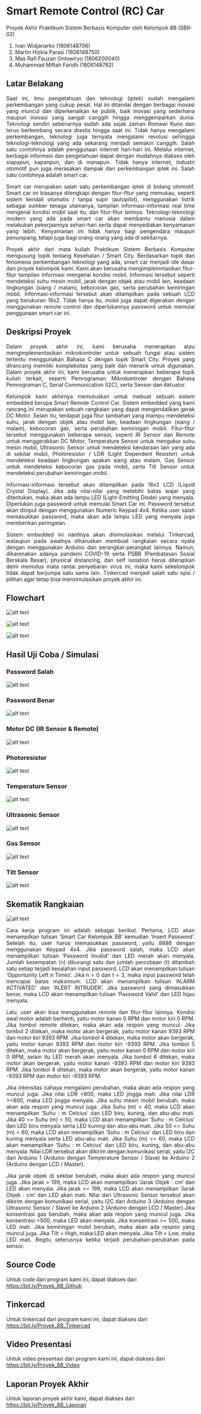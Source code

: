 # Smart Remote Control (RC) Car

Proyek Akhir Praktikum Sistem Berbasis Komputer oleh Kelompok 8B (SBK-02)
  1. Ivan Widjanarko               (1806148706)
  2. Martin Hizkia Parasi          (1806148750)
  3. Mas Rafi Fauzan Ontowiryo     (1806200040)
  4. Muhammad Miftah Faridh        (1806148782)

## Latar Belakang

<p align="justify">       Saat ini, ilmu pengetahuan dan teknologi (iptek) sudah mengalami perkembangan yang cukup pesat. Hal ini ditandai dengan berbagai inovasi yang muncul dan diperkenalkan ke publik, baik inovasi yang sederhana maupun inovasi yang sangat canggih hingga menggemparkan dunia. Teknologi sendiri sebenarnya sudah ada sejak zaman Romawi Kuno dan terus berkembang secara drastis hingga saat ini. Tidak hanya mengalami perkembangan, teknologi juga ternyata mengalami revolusi sehingga teknologi-teknologi  yang ada sekarang menjadi semakin canggih. Salah satu contohnya adalah penggunaan internet hari-hari ini. Melalui internet, berbagai informasi dan pengetahuan dapat dengan mudahnya diakses oleh siapapun, kapanpun, dan di manapun. Tidak hanya internet, industri otomotif pun juga merasakan dampak dari perkembangan iptek ini. Salah satu contohnya adalah smart car. </p>
<p align="justify">       Smart car merupakan salah satu perkembangan iptek di bidang otomotif. Smart car ini biasanya dilengkapi dengan fitur-fitur yang memukau, seperti sistem kendali otomatis / tanpa supir (autopilot), menggunakan listrik sebagai sumber tenaga utamanya, tampilan informasi-informasi real time mengenai kondisi mobil saat itu, dan fitur-fitur lainnya. Teknologi-teknologi modern yang ada pada smart car akan membantu manusia dalam melakukan pekerjaannya sehari-hari serta dapat menyediakan kenyamanan yang lebih. Kenyamanan ini tidak hanya bagi pengendara maupun penumpang, tetapi juga bagi orang-orang yang ada di sekitarnya. </p> 
<p align="justify">       Proyek akhir dari mata kuliah Praktikum Sistem Berbasis Komputer mengusung topik tentang Kesehatan / Smart City. Berdasarkan topik dan fenomena perkembangan teknologi yang ada, smart car menjadi ide dasar dari proyek kelompok kami. Kami akan berusaha mengimplemntasikan fitur-fitur tampilan informasi mengenai kondisi mobil. Informasi tersebut seperti mendeteksi suhu mesin mobil, jarak dengan objek atau mobil lain, keadaan lingkungan (siang / malam), kebocoran gas, serta perubahan kemiringan mobil. Informasi-informasi tersebut akan ditampilkan pada sebuah LCD yang berukuran 16x2. Tidak hanya itu, mobil juga dapat digerakan dengan menggunakan remote control dan diperlukannya password untuk memulai penggunaan smart car ini. </p>

## Deskripsi Proyek

<p align="justify">       Dalam proyek akhir ini, kami berusaha menerapkan atau mengimplementasikan mikrokontroler untuk sebuah fungsi atau sistem tertentu menggunakan Bahasa C dengan topik Smart City. Proyek yang dirancang memiliki kompleksitas yang baik dan menarik untuk digunakan. Dalam proyek akhir ini, kami berusaha untuk menerapkan beberapa topik kuliah terkait, seperti Pemrograman Mikrokontroler dengan Bahasa Pemrograman C, Serial Communication (I2C), serta Sensor dan Aktuator. </p>
<p align="justify">       Kelompok kami akhirnya memutuskan untuk mebuat sebuah sistem embedded berupa Smart Remote Control Car. Sistem embedded yang kami rancang ini merupakan sebuah rangkaian yang dapat mengendalikan gerak DC Motor. Selain itu, terdapat juga fitur tambahan yang mampu mendeteksi suhu, jarak dengan objek atau mobil lain, keadaan lingkungan (siang / malam), kebocoran gas, serta perubahan kemiringan mobil. Fitur-fitur tersebut menggunakan beberapa sensor, seperti IR Sensor dan Remote untuk menggerakkan DC Motor, Temperature Sensor untuk mengukur suhu mesin mobil, Ultrasonic Sensor untuk mendeteksi kendaraan lain yang ada di sekitar mobil, Photoresistor / LDR (Light Dependent Resistor) untuk mendeteksi keadaan lingkungan apakah siang atau malam, Gas Sensor untuk mendeteksi kebocoran gas pada mobil, serta Tilt Sensor untuk mendeteksi perubahan kemiringan mobil. </p>
<p align="justify">       Informasi-informasi tersebut akan ditampilkan pada 16x2 LCD (Liquid Crystal Display). Jika ada nilai-nilai yang melebihi batas wajar yang ditentukan, maka akan ada lampu LED (Light-Emitting Diode) yang menyala. Diperlukan juga password untuk memulai Smart Car ini. Password tersebut akan diinput dengan menggunakan Numeric Keypad 4x4. Ketika user salah memasukkan password, maka akan ada lampu LED yang menyala juga memberikan peringatan. </p>
<p align="justify">       Sistem embedded ini nantinya akan disimulasikan melalui Tinkercad, walaupun pada awalnya diharuskan membuat rangkaian secara nyata dengan menggunakan Arduino dan perangkat-perangkat lainnya. Namun, dikarenakan adanya pandemi COVID-19 serta PSBB (Pembatasan Sosial Berskala Besar), physical distancing, dan self isolation harus diterapkan demi memutus mata rantai penyebaran virus ini, maka kami sekelompok tidak dapat berjumpa satu sama lain. Tinkercad menjadi salah satu opsi / pilihan agar tetap bisa mensimulasikan proyek akhir ini. </p>

## Flowchart

![alt text](https://github.com/IvanWidjanarko/Smart-Remote-Control-RC-Car/blob/master/Smart%20Car%20Flowchart%20(1).jpg)

![alt text](https://github.com/IvanWidjanarko/Smart-Remote-Control-RC-Car/blob/master/Smart%20Car%20Flowchart%20(2).jpg)

![alt text](https://github.com/IvanWidjanarko/Smart-Remote-Control-RC-Car/blob/master/Smart%20Car%20Flowchart%20(1).jpg)

## Hasil Uji Coba / Simulasi

### Password Salah
![alt text]()

### Password Benar
![alt text]()

### Motor DC (IR Sensor & Remote)
![alt text]()

### Photoresistor
![alt text]()

### Temperature Sensor
![alt text]()

### Ultrasonic Sensor
![alt text]()

### Gas Sensor
![alt text]()

### Tilt Sensor
![alt text]()

## Skematik Rangkaian

![alt text](https://github.com/IvanWidjanarko/Smart-Remote-Control-RC-Car/blob/master/Smart%20Car%20Schematic.jpg)

<p align="justify">       Cara kerja program ini adalah sebagai berikut. Pertama, LCD akan menampilkan tulisan ‘Smart Car Kelompok 8B’ kemudian ‘Insert Password’. Setelah itu, user harus memasukkan password, yaitu 8888 dengan menggunakan Keypad 4x4. Jika password salah, maka LCD akan menampilkan tulisan ‘Password Invalid’ dan LED merah akan menyala. Jumlah kesempatan (n) dikurangi satu dan jumlah percobaan (t) ditambah satu setiap terjadi kesalahan input password. LCD akan menampilkan tulisan ‘Opportunity Left n Times’. Jika n = 0 dan t = 3, maka input password telah mencapai batas maksimum. LCD akan menampilkan tulisan ‘ALARM ACTIVATED’ dan ‘ALERT INTRUDER’. Jika password yang dimasukkan benar, maka LCD akan menampilkan tulisan ‘Password Valid’ dan LED hijau menyala. </p>
<p align="justify">       Lalu, user akan bisa menggunakan remote dan fitur-fitur lainnya. Kondisi awal motor adalah berhenti, yaitu motor kanan 0 RPM dan motor kiri 0 RPM. Jika tombol remote ditekan, maka akan ada respon yang muncul. Jika tombol 2 ditekan, maka motor akan bergerak, yaitu motor kanan 9393 RPM dan motor kiri 9393 RPM. Jika tombol 4 ditekan, maka motor akan bergerak, yaitu motor kanan 9393 RPM dan motor kiri -9393 RPM. Jika tombol 5 ditekan, maka motor akan bergerak, yaitu motor kanan 0 RPM dan motor kiri 0 RPM, selain itu LED merah akan menyala. Jika tombol 6 ditekan, maka motor akan bergerak, yaitu motor kanan -9393 RPM dan motor kiri 9393 RPM. Jika tombol 8 ditekan, maka motor akan bergerak, yaitu motor kanan -9393 RPM dan motor kiri -9393 RPM. </p>
<p align="justify">       Jika intensitas cahaya mengalami perubahan, maka akan ada respon yang muncul juga. Jika nilai LDR <800, maka LED jingga mati. Jika nilai LDR >=800, maka LED jingga menyala. Jika suhu mesin mobil berubah, maka akan ada respon yang muncul juga. Jika Suhu (m) < 40, maka LCD akan menampilkan ‘Suhu : m Celcius’ dan LED biru, kuning, dan abu-abu mati. Jika 40 <= Suhu (m) < 50, maka LCD akan menampilkan ‘Suhu : m Celcius’ dan LED biru menyala serta LED kuning dan abu-abu mati. Jika 50 <= Suhu (m) < 60, maka LCD akan menampilkan ‘Suhu : m Celcius’ dan LED biru dan kuning menyala serta LED abu-abu mati. Jika Suhu (m) >= 60, maka LCD akan menampilkan ‘Suhu : m Celcius’ dan LED biru, kuning, dan abu-abu menyala. Nilai LDR tersebut akan dikirim dengan komunikasi serial, yaitu I2C dari Arduino 1 (Arduino dengan Temperature Sensor / Slave) ke Arduino 2 (Arduino dengan LCD / Master). </p>
<p align="justify">       Jika jarak objek di sekitar berubah, maka akan ada respon yang muncul juga. Jika jarak > 199, maka LCD akan menampilkan ‘Jarak Objek : cm‘ dan LED akan menyala. Jika jarak <= 199, maka LCD akan menampilkan ‘Jarak Objek : cm‘ dan LED akan mati. Nilai dari Ultrasonic Sensor tersebut akan dikirim dengan komunikasi serial, yaitu I2C dari Arduino 3 (Arduino dengan Ultrasonic Sensor / Slave) ke Arduino 2 (Arduino dengan LCD / Master).Jika konsentrasi gas berubah, maka akan ada respon yang muncul juga. Jika konsentrasi <500, maka LED akan menyala. Jika konsentrasi >= 500, maka LED mati. Jika kemiringan mobil berubah, maka akan ada respon yang muncul juga. Jika Tilt = High, maka LED akan menyala. Jika Tilt = Low, maka LED mati. Begitu seterusnya ketika terjadi perubahan-perubahan pada sensor. </p>

## Source Code

Untuk code dari program kami ini, dapat diakses dari https://bit.ly/Proyek_8B_Github

## Tinkercad

Untuk tinkercad dari program kami ini, dapat diakses dari https://bit.ly/Proyek_8B_Tinkercad

## Video Presentasi

Untuk video presentasi dari program kami ini, dapat diakses dari https://bit.ly/Proyek_8B_Video

## Laporan Proyek Akhir

Untuk laporan proyek akhir kami, dapat diakses dari https://bit.ly/Proyek_8B_Laporan
